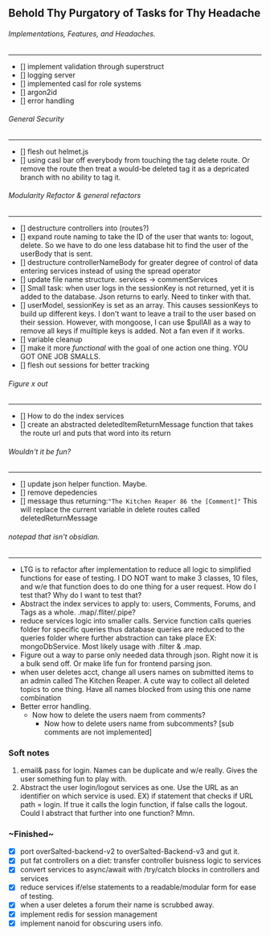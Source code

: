 ## Behold Thy Purgatory of Tasks for Thy Headache

###### Implementations, Features, and Headaches. 

---

- [] implement validation through superstruct
- [] logging server
- [] implemented casl for role systems
- [] argon2id
- [] error handling

###### General Security

---
- [] flesh out helmet.js
- [] using casl bar off everybody from touching the tag delete route. Or remove the route then treat a would-be
  deleted tag it as a
  depricated branch with no ability to tag it.


###### Modularity Refactor & general refactors

---

- [] destructure controllers into (routes?)
- [] expand route naming to take the ID of the user that wants to: logout, delete. So we have to do one less database hit to find the user of the userBody that is sent. 
- [] destructure controllerNameBody for greater degree of control of data entering services instead of using the spread operator
- [] update file name structure. services -> commentServices
- [] Small task: when user logs in the sessionKey is not returned, yet it is added to the database. Json returns to early. Need to tinker with that.
- [] userModel, sessionKey is set as an array. This causes sessionKeys to build up different keys. I don't want to 
  leave a trail to the user based on their session. However, with mongoose, I can use $pullAll as a way to remove 
  all keys if muiltiple keys is added. Not a fan even if it works.  
- [] variable cleanup
- [] make it more _functional_ with the goal of one action one thing. YOU GOT ONE JOB SMALLS.
- [] flesh out sessions for better tracking
  

###### Figure x out

---
- [] How to do the index services
- [] create an abstracted deletedItemReturnMessage function that takes the route url and puts that word into its return

###### Wouldn't it be fun?

---
- [] update json helper function. Maybe.
- [] remove depedencies
- [] message thus returning:`"The Kitchen Reaper 86 the [Comment]"` This will replace the current variable in delete routes called deletedReturnMessage


###### notepad that isn't obsidian.

---
* LTG is to refactor after implementation to reduce all logic to simplified functions for ease of testing. I DO NOT 
  want to make 3 classes, 10 files, and w/e that function does to do one thing for a user request. How do I test 
  that? Why do I want to test that? 
* Abstract the index services to apply to: users, Comments, Forums, and Tags as a whole. .map/.fliter/.pipe?
* reduce services logic into smaller calls. Service function calls queries folder for specific queries thus database 
  queries are reduced to the queries folder where further abstraction can take place EX: 
  mongoDbService. Most likely usage with .filter & .map. 
* Figure out a way to parse only needed data through json. Right now it is a bulk send off. Or make life fun for 
  frontend parsing json. 
* when user deletes acct, change all users names on submitted items to an admin called The Kitchen Reaper. A cute way to collect all deleted topics to one thing. Have all names blocked from using this one name combination 
* Better error handling. 
  * Now how to delete the users naem from comments? 
    * Now how to delete users name from subcomments? [sub comments are not implemented]

### Soft notes

1) email& pass for login. Names can be duplicate and w/e really. Gives the user something fun to play with.
2) Abstract the user login/logout services as one. Use the URL as an identifier on which service is used. EX)
   if statement that checks if URL path = login. If true it calls the login function, if false calls the logout.
   Could I abstract that further into one function? Mmn.

### ~Finished~

- [x] port overSalted-backend-v2 to overSalted-Backend-v3 and gut it.
- [x] put fat controllers on a diet: transfer controller buisness logic to services
- [x] convert services to async/await with /try/catch blocks in controllers and services
- [x] reduce services if/else statements to a readable/modular form for ease of testing. 
- [x] when a user deletes a forum their name is scrubbed away.
- [x] implement redis for session management
- [x] implement nanoid for obscuring users info.
